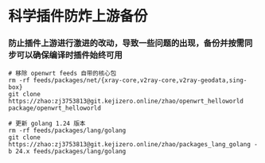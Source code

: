 # 科学插件防炸上游备份

### 防止插件上游进行激进的改动，导致一些问题的出现，备份并按需同步可以确保编译时插件始终可用

```shell
# 移除 openwrt feeds 自带的核心包
rm -rf feeds/packages/net/{xray-core,v2ray-core,v2ray-geodata,sing-box}
git clone https://zhao:zj3753813@git.kejizero.online/zhao/openwrt_helloworld package/openwrt_helloworld

# 更新 golang 1.24 版本
rm -rf feeds/packages/lang/golang
git clone https://zhao:zj3753813@git.kejizero.online/zhao/packages_lang_golang -b 24.x feeds/packages/lang/golang
```